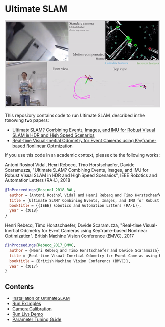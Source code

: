 # Ultimate SLAM

<p align="center">
    <a href="https://youtu.be/jIvJuWdmemE">
        <img src="./resources/lasso.gif" alt="UltimateSlam"/>
    </a>
</p>

This repository contains code to run Ultimate SLAM, described in the following two papers:  
- [Ultimate SLAM? Combining Events, Images, and IMU for Robust Visual SLAM in HDR and High Speed Scenarios](http://rpg.ifi.uzh.ch/docs/RAL18_VidalRebecq.pdf) 
- [Real-time Visual-Inertial Odometry for Event Cameras using Keyframe-based Nonlinear Optimization](http://rpg.ifi.uzh.ch/docs/BMVC17_Rebecq.pdf)

If you use this code in an academic context, please cite the following works:

Antoni Rosinol Vidal, Henri Rebecq, Timo Horstschaefer, Davide Scaramuzza, "Ultimate SLAM? Combining Events, Images, and IMU for Robust Visual SLAM in HDR and High Speed Scenarios", IEEE Robotics and Automation Letters (RA-L), 2018

```bibtex
@InProceedings{Rosinol_2018_RAL,
  author = {Antoni Rosinol Vidal and Henri Rebecq and Timo Horstschaefer and Davide Scaramuzza},
  title = {Ultimate SLAM? Combining Events, Images, and IMU for Robust Visual SLAM in HDR and High Speed Scenarios},
  booktitle = {{IEEE} Robotics and Automation Letters (RA-L)},
  year = {2018}
}
```

Henri Rebecq, Timo Horstschaefer, Davide Scaramuzza, "Real-time Visual-Inertial Odometry for Event Cameras using Keyframe-based Nonlinear Optimization", British Machine Vision Conference (BMVC), 2017

```bibtex
@InProceedings{Rebecq_2017_BMVC,
  author = {Henri Rebecq and Timo Horstschaefer and Davide Scaramuzza},
  title = {Real-time Visual-Inertial Odometry for Event Cameras using Keyframe-based Nonlinear Optimization},
  booktitle = {British Machine Vision Conference (BMVC)},
  year = {2017}
}
```

## Contents
- [Installation of UltimateSLAM](docs/Installation-of-UltimateSLAM.md)
- [Run Examples](docs/Run-Examples.md)
- [Camera Calibration](docs/Camera-Calibration.md)
- [Run Live Demo](docs/Run-Live-Demo.md)
- [Parameter Tuning Guide](docs/Parameter-Tuning-Guide.md) 